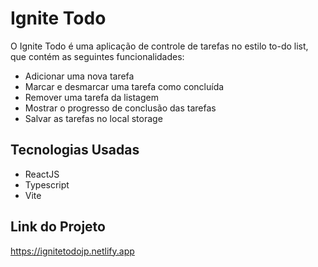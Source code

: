 # Ignite Todo

O Ignite Todo é uma aplicação de controle de tarefas no estilo to-do list, que contém as seguintes funcionalidades:
- Adicionar uma nova tarefa
- Marcar e desmarcar uma tarefa como concluída
- Remover uma tarefa da listagem
- Mostrar o progresso de conclusão das tarefas
- Salvar as tarefas no local storage

## Tecnologias Usadas

- ReactJS
- Typescript
- Vite

## Link do Projeto
https://ignitetodojp.netlify.app

